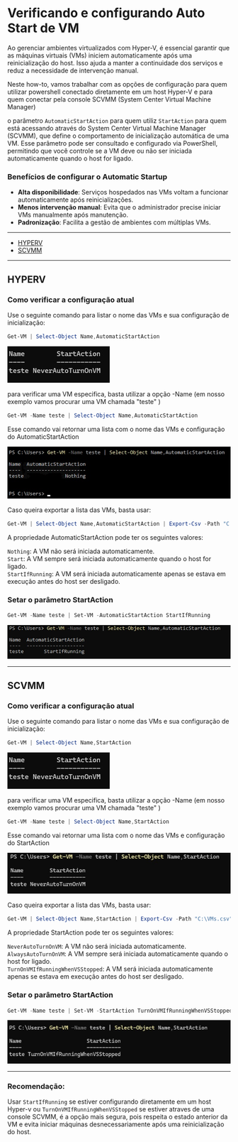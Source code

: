 # Verificando e configurando Auto Start de VM


Ao gerenciar ambientes virtualizados com Hyper-V, é essencial garantir que as máquinas virtuais (VMs) iniciem automaticamente após uma reinicialização do host. Isso ajuda a manter a continuidade dos serviços e reduz a necessidade de intervenção manual.

Neste how-to, vamos trabalhar com as opções de configuração para quem utilizar powershell conectado diretamente em um host Hyper-V e para quem conectar pela console SCVMM (System Center Virtual Machine Manager)

o parâmetro `AutomaticStartAction` para quem utiliz `StartAction` para quem está acessando através do System Center Virtual Machine Manager (SCVMM), que define o comportamento de inicialização automática de uma VM. Esse parâmetro pode ser consultado e configurado via PowerShell, permitindo que você controle se a VM deve ou não ser iniciada automaticamente quando o host for ligado.
  
  
###  Benefícios de configurar o Automatic Startup

- **Alta disponibilidade**: Serviços hospedados nas VMs voltam a funcionar automaticamente após reinicializações.
- **Menos intervenção manual**: Evita que o administrador precise iniciar VMs manualmente após manutenção.
- **Padronização**: Facilita a gestão de ambientes com múltiplas VMs.

---


- [HYPERV](#hyperv)
- [SCVMM](#scvmm)

---
## HYPERV
### Como verificar a configuração atual

Use o seguinte comando para listar o nome das VMs e sua configuração de inicialização:

```powershell
Get-VM | Select-Object Name,AutomaticStartAction
```
![AutomaticStartAction](../../Imagem/StartAction1.jpg)

para verificar uma VM especifica, basta utilizar a opção -Name (em nosso exemplo vamos procurar uma VM chamada "teste" )

```powershell
Get-VM -Name teste | Select-Object Name,AutomaticStartAction
```
Esse comando vai retornar uma lista com o nome das VMs e configuração do AutomaticStartAction

![AutomaticStartAction](../../Imagem/HStartAction2.jpg)

Caso queira exportar a lista das VMs, basta usar:

```powershell
Get-VM | Select-Object Name,AutomaticStartAction | Export-Csv -Path "C:\VMs.csv" -NoTypeInformation -Encoding UTF8
```

A propriedade AutomaticStartAction pode ter os seguintes valores:

`Nothing`: A VM não será iniciada automaticamente.  
`Start`: A VM sempre será iniciada automaticamente quando o host for ligado.  
`StartIfRunning`: A VM será iniciada automaticamente apenas se estava em execução antes do host ser desligado.  

### Setar o parâmetro StartAction

```powershell
Get-VM -Name teste | Set-VM -AutomaticStartAction StartIfRunning
```

![AutomaticStartAction](../../Imagem/HStartAction3.jpg)


---


## SCVMM

### Como verificar a configuração atual

Use o seguinte comando para listar o nome das VMs e sua configuração de inicialização:

```powershell
Get-VM | Select-Object Name,StartAction
```
![StartAction](../../Imagem/StartAction1.jpg)

para verificar uma VM especifica, basta utilizar a opção -Name (em nosso exemplo vamos procurar uma VM chamada "teste" )

```powershell
Get-VM -Name teste | Select-Object Name,StartAction
```
Esse comando vai retornar uma lista com o nome das VMs e configuração do StartAction

![StartAction](../../Imagem/StartAction2.jpg)

Caso queira exportar a lista das VMs, basta usar:

```powershell
Get-VM | Select-Object Name,StartAction | Export-Csv -Path "C:\VMs.csv" -NoTypeInformation -Encoding UTF8
```

A propriedade StartAction pode ter os seguintes valores:

`NeverAutoTurnOnVM`: A VM não será iniciada automaticamente.  
`AlwaysAutoTurnOnVM`: A VM sempre será iniciada automaticamente quando o host for ligado.  
`TurnOnVMIfRunningWhenVSStopped`: A VM será iniciada automaticamente apenas se estava em execução antes do host ser desligado.  

### Setar o parâmetro StartAction

```powershell
Get-VM -Name teste | Set-VM -StartAction TurnOnVMIfRunningWhenVSStopped
```

![StartAction](../../Imagem/StartAction3.jpg)


---


### Recomendação: 
Usar `StartIfRunning` se estiver configurando diretamente em um host Hyper-v ou `TurnOnVMIfRunningWhenVSStopped` se estiver atraves de uma console SCVMM, é a opção mais segura, pois respeita o estado anterior da VM e evita iniciar máquinas desnecessariamente após uma reinicialização do host.

